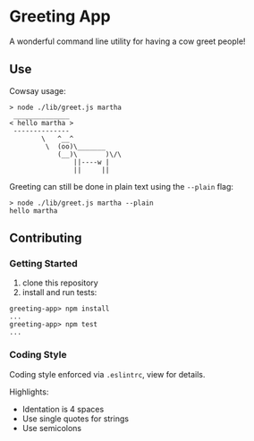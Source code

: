 Greeting App
===

A wonderful command line utility for having a cow greet people!

## Use

Cowsay usage:

```
> node ./lib/greet.js martha
 ______________
< hello martha >
 --------------
        \   ^__^
         \  (oo)\_______
            (__)\       )\/\
                ||----w |
                ||     ||
```

Greeting can still be done in plain text using the `--plain` flag:
```
> node ./lib/greet.js martha --plain
hello martha
```

## Contributing

### Getting Started

1. clone this repository
2. install and run tests:
```
greeting-app> npm install
...
greeting-app> npm test
...
```

### Coding Style

Coding style enforced via `.eslintrc`, view for details.

Highlights:

* Identation is 4 spaces
* Use single quotes for strings
* Use semicolons

